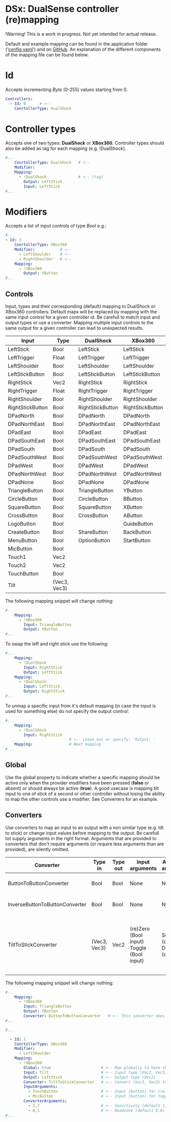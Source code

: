 # DSx: DualSense controller (re)mapping

!Warning! This is a work in progress. Not yet intended for actual release.

Default and example mapping can be found in the application folder ('[config.yaml](https://github.com/rheuvel89/DSx/blob/main/DSx.Client/config.yaml)') and on [GitHub](https://github.com/rheuvel89/DSx/blob/main/DSx.Client/config.yaml). An explanation of the different components of the mapping file can be found below.

# Id
Accepts incrementing *Byte* (0-255) values starting from 0.
```yaml
Controllers:
  - Id: 0      # <--
    ConrtollerType: DualShock
```

# Controller types
Accepts one of two types: **DualShock** or **XBox360**. Controller types should also be added as tag for each mapping (e.g. !DualShock).
```yaml
#...
    ConrtollerType: DualShock   # <--
    Modifier:
    Mapping:
      - !DualShock              # <-- (tag)
        Output: LeftStick
        Input: LeftStick
#...
```

# Modifiers
Accepts a list of input controls of type *Bool* e.g.:
```yaml
#...
- Id: 3
    ConrtollerType: XBox360
    Modifier:           # <--
      - LeftShoulder    # <--
      - RightShoulder   # <--
    Mapping:
      - !XBox360
        Output: YButton
#...
```

## Controls
Input, types and their corresponding (default) mapping to DualShock or XBox360 controllers. Default maps will be replaced by mapping with the same input control for a given controller id. Be carefull to match input and output types or use a converter. Mapping multiple input controls to the same output for a given controller can lead to unexpected results.

| Input            | Type          | DualShock        | XBox360          |
| ---------------- | ------------- | ---------------- | ---------------- |
| LeftStick        | Bool          | LeftStick        | LeftStick        |    
| LeftTrigger      | Float         | LeftTrigger      | LeftTrigger      |    
| LeftShoulder     | Bool          | LeftShoulder     | LeftShoulder     |
| LeftStickButton  | Bool          | LeftStickButton  | LeftStickButton  |
| RightStick       | Vec2          | RightStick       | RightStick       |
| RightTrigger     | Float         | RightTrigger     | RightTrigger     |
| RightShoulder    | Bool          | RightShoulder    | RightShoulder    |
| RightStickButton | Bool          | RightStickButton | RightStickButton |
| DPadNorth        | Bool          | DPadNorth        | DPadNorth        |
| DPadNorthEast    | Bool          | DPadNorthEast    | DPadNorthEast    |
| DPadEast         | Bool          | DPadEast         | DPadEast         |
| DPadSouthEast    | Bool          | DPadSouthEast    | DPadSouthEast    |
| DPadSouth        | Bool          | DPadSouth        | DPadSouth        |
| DPadSouthWest    | Bool          | DPadSouthWest    | DPadSouthWest    |
| DPadWest         | Bool          | DPadWest         | DPadWest         |
| DPadNorthWest    | Bool          | DPadNorthWest    | DPadNorthWest    |
| DPadNone         | Bool          | DPadNone         | DPadNone         |
| TriangleButton   | Bool          | TriangleButton   | YButton          |
| CircleButton     | Bool          | CircleButton     | BButton          |
| SquareButton     | Bool          | SquareButton     | XButton          |
| CrossButton      | Bool          | CrossButton      | AButton          |
| LogoButton       | Bool          |                  | GuideButton      | 
| CreateButton     | Bool          | ShareButton      | BackButton       |
| MenuButton       | Bool          | OptionButton     | StartButton      |
| MicButton        | Bool          |                  |                  |
| Touch1           | Vec2          |                  |                  |
| Touch2           | Vec2          |                  |                  |
| TouchButton      | Bool          |                  |                  |
| Tilt             | (Vec3, Vec3)  |                  |                  |

The following mapping snippet will change nothing:
```yaml
#...
    Mapping:
      - !XBox360
        Input: TriangleButton
        Output: YButton
#...
```

To swap the left and right stick use the following:
```yaml
#...
    Mapping:
      - !DualShock
        Input: RightStick
        Output: LeftStick
    Mapping:
      - !DualShock
        Input: LeftStick
        Output: RightStick
#...
```

To unmap a specific input from it's default mapping (in case the input is used for something else) do not specify the output control:
```yaml
#...
    Mapping:
      - !DualShock
        Input: RightStick
                            # <-- Leave out or specify: 'Output: '
    Mapping:                # Next mapping
#...
```

## Global
Use the global property to indicate whether a specific mapping should be active only when the provider modifiers have been pressed (**false** or absent) or should always be active (**true**). A good usecase is mapping tilt input to one of stick of a second or other controller without losing the ability to map the other controls use a modifier. See Converters for an example.

## Converters
Use converters to map an input to an output with a non similar type (e.g. tilt to stick) or change input values before mapping to the output. Be carefull tot supply arguments in the right format. Arguments that are provided to converters that don't require arguments (or require less arguments than are provided), are silently omitted.

| Converter                      | Type in      | Type out | Input arguments                           | Additional arguments                     | Description                                                                        |
| ------------------------------ | ------------ | -------- | ----------------------------------------- | ---------------------------------------- | ---------------------------------------------------------------------------------- |
| ButtonToButtonConverter        | Bool         | Bool     | None                                      | None                                     | This converter does nothing                                                        |
| InverseButtonToButtonConverter | Bool         | Bool     | None                                      | None                                     | Maps off state to on and vice versa                                                |
| TiltToStickConverter           | (Vec3, Vec3) | Vec2     | (re)Zero (Bool input) Toggle (Bool input) | Sensitivity (decimal) Deadzone (decimal) | Maps gyroscope and accelerometer input for usage with sticks and other Vec2 output |

The following mapping snippet will change nothing:
```yaml
#...
    Mapping:
      - !XBox360
        Input: TriangleButton
        Output: YButton
        Converter: ButtonToButtonConverter   # <-- This converter does nothing
#...
```

```yaml
#...

  - Id: 1
    ConrtollerType: XBox360
    Modifier:
      - LeftShoulder
    Mapping:
      - !XBox360
        Global: true                      # <-- Map globally to have this always active
        Input: Tilt                       # <-- Input type (Vec3, Vec3)
        Output: LeftStick                 # <-- Output type (Vec2)
        Converter: TiltToStickConverter   # <-- Convert (Vec3, Vec3) to Vec2
        InputArguments:
          - TouchButton                   # <-- Input (button) for (re)zeroing the tilt
          - MicButton                     # <-- Input (button) for toggling tilt input on/off
        ConverterArguments:
          - 1,7                           # <-- Sensitivity (default 1,0) in decimal (1,0 or 1.0 depending on system settings)
          - 0,1                           # <-- Deadzone (default 0,0) in decimal (0,0 or 0.0 depending on system settings)
#...
```
